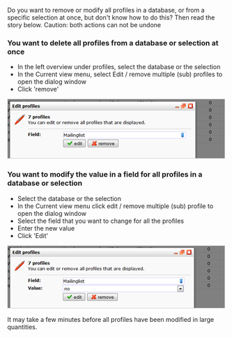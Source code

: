 Do you want to remove or modify all profiles in a database, or from a
specific selection at once, but don't know how to do this? Then read the
story below. Caution: both actions can not be undone

### You want to delete all profiles from a database or selection at once

-   In the left overview under profiles, select the database or the
    selection
-   In the Current view menu, select Edit / remove multiple (sub)
    profiles to open the dialog window
-   Click 'remove'

![](images/removeprofiles.png)

### You want to modify the value in a field for all profiles in a database or selection

-   Select the database or the selection
-   In the Current view menu click edit / remove multiple (sub) profile
    to open the dialog window
-   Select the field that you want to change for all the profiles
-   Enter the new value
-   Click 'Edit'

![](images/editprofiles.png)

It may take a few minutes before all profiles have been modified in
large quantities.
